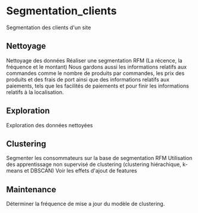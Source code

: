 # Segmentation_clients
Segmentation des clients d'un site


## Nettoyage 
Nettoyage des données
Réaliser une segmentation RFM (La récence, la fréquence et le montant)
Nous gardons aussi les informations relatifs aux commandes comme le nombre de produits par commandes, les prix des produits et des frais de port ainsi que des informations relatifs aux paiements, tels que les facilités de paiements et pour finir les informations relatifs à la localisation.

## Exploration
Exploration des données nettoyées

## Clustering
Segmenter les consommateurs sur la base de segmentation RFM
Utilisation des apprentissage non supervisé de clustering (clustering hiérachique, k-means et DBSCAN)
Voir les effets d'ajout de features

## Maintenance
Déterminer la fréquence de mise a jour du modèle de clustering.
